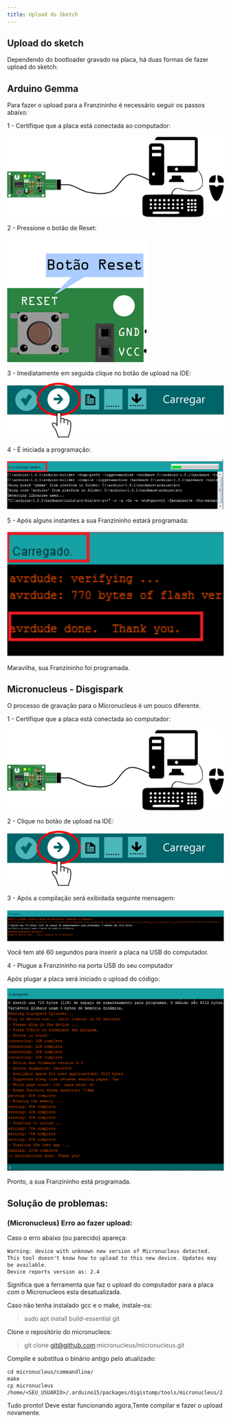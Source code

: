 ```yaml
---
title: Upload do Sketch
---
```



## Upload do sketch

Dependendo do bootloader gravado na placa, há duas formas de fazer upload do sketch:


## Arduino Gemma


Para fazer o upload para a Franzininho é necessário seguir os passos abaixo:

1 - Certifique que a placa está conectada ao computador:

![](./image1.png)

2 - Pressione o botão de Reset:

![](./image2.png)

3 - Imediatamente em seguida clique no botão de upload na IDE:

![](./image3.png)

4 - É iniciada a programação:

![](./image4.png)

5 - Após alguns instantes a sua Franzininho estará programada:

![](./image5.png)

Maravilha, sua Franzininho foi programada.



## Micronucleus - Disgispark

O processo de gravação para o Micronucleus é um pouco diferente.

1 - Certifique que a placa está conectada ao computador:

![](./image1.png)

2 - Clique no botão de upload na IDE:

![](./image3.png)

 3 - Após a compilação será exibidada seguinte mensagem:

![](./image6.PNG)

Você tem até 60 segundos para inserir a placa na USB do computador.

4 - Plugue a Franzininho na porta USB do seu computador

 Após plugar a placa será iniciado o upload do código:

![](./image7.PNG)

Pronto, a sua Franzininho está programada.

## Solução de problemas:

### (Micronucleus) Erro ao fazer upload:

Caso o erro abaixo (ou parecido) apareça:

```
Warning: device with unknown new version of Micronucleus detected.
This tool doesn't know how to upload to this new device. Updates may be available.
Device reports version as: 2.4
```

Significa que a ferramenta que faz o upload do computador para a placa com o Micronucleos esta desatualizada.

Caso não tenha instalado gcc e o make, instale-os:

> sudo apt install build-essential git

Clone o repositório do micronucleos:

>  git clone git@github.com:micronucleus/micronucleus.git

Compile e substitua o binário antigo pelo atualizado:

```
cd micronucleus/commandline/
make
cp micronucleus /home/<SEU_USUARIO>/.arduino15/packages/digistump/tools/micronucleus/2.0a4/micronucleus
```

Tudo pronto! Deve estar funcionando agora,Tente compilar e fazer o upload novamente.